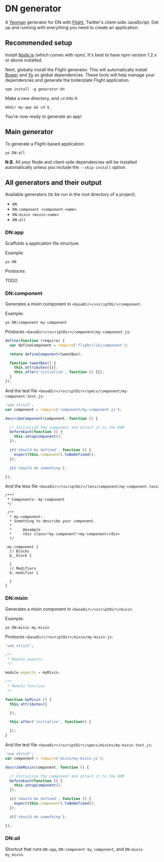 # DN generator

A [Yeoman](http://yeoman.io/) generator for DN with
[Flight](http://flightjs.github.io/), Twitter's client-side JavaScript.
Get up and running with everything you need to create an
application.


## Recommended setup

Install [Node.js](http://nodejs.org/) (which comes with npm). It's best to have
npm version 1.2.x or above installed.

Next, globally install the Flight generator. This will automatically install
[Bower](http://bower.io/) and [Yo](http://yeoman.io/) as global dependencies.
These tools will help manage your dependencies and generate the boilerplate
Flight application.

```
npm install -g generator-dn
```

Make a new directory, and `cd` into it:

```
mkdir my-app && cd $_
```

You're now ready to generate an app!


## Main generator

To generate a Flight-based application:

```
yo DN:all
```

**N.B.** All your Node and client-side dependencies will be installed
automatically unless you include the `--skip-install` option.


## All generators and their output

Available generators (to be run in the root directory of a project).

* `DN`
* `DN:component <component-name>`
* `DN:mixin <mixin-name>`
* `DN:all`

### DN:app

Scaffolds a application file structure.

Example:

```
yo DN
```

Produces:

TODO


### DN:component

Generates a mixin component in `<baseDir>/<scriptDir>/component`.

Example:

```
yo DN:component my-component
```

Produces `<baseDir>/<scriptDir>/component/my-component.js`:

```js
define(function (require) {
  var defineComponent = require('flight/lib/component');

  return defineComponent(tweetBox);

  function tweetBox() {
    this.attributes({});
    this.after('initialize', function () {});
  }
});
```

And the test file `<baseDir>/<scriptDir>/specs/component/my-component.test.js`:

```js
'use strict';
var component = require('component/my-component.js');

describeComponent(component, function () {

  // Initialize the component and attach it to the DOM
  beforeEach(function () {
    this.setupComponent();
  });

  it('should be defined', function () {
    expect(this.component).toBeDefined();
  });

  it('should do something');

});
```

And the less file `<baseDir>/<scriptDir>/less/component/my-component.less`:

```less
/***
 * Components: my-component
 */

 /**
  * my-component:
  * Something to describe your component.
  *
  *     @example
  *     <div class="my-component">my-component</div>
  */

.my-component {
  // Blocks
  &__block {

  }
  // Modifiers
  &--modifier {

  }
}
```

### DN:mixin

Generates a mixin component in `<baseDir>/<scriptDir>/mixin`.

Example:

```
yo DN:mixin my-mixin
```

Produces `<baseDir>/<scriptDir>/mixin/my-mixin.js`:

```js
'use strict';

/**
 * Module exports
 */

module.exports = myMixin;

/**
 * Module function
 */

function myMixin () {
  this.attributes({

  });

  this.after('initialize', function() {

  });
}
```

And the test file `<baseDir>/<scriptDir>/specs/mixins/my-mixin.test.js`:

```js
'use strict';
var component = require('mixin/my-mixin.js');

describeMixin(component, function () {

  // Initialize the component and attach it to the DOM
  beforeEach(function () {
    this.setupComponent();
  });

  it('should be defined', function () {
    expect(this.component).toBeDefined();
  });

  it('should do something');

});
```

### DN:all

Shortcut that runs `DN:app`, `DN:component my_component`, and
`DN:mixin my_mixin`.

